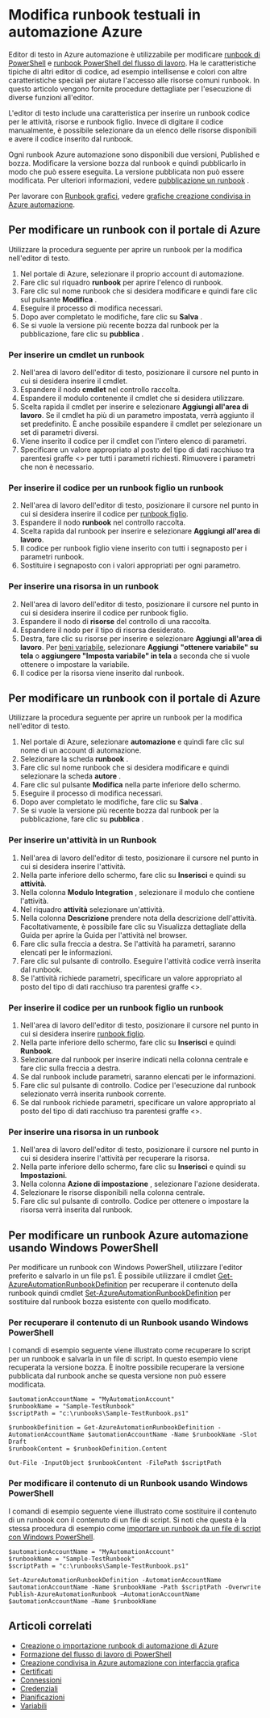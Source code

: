 <properties 
    pageTitle="Modifica runbook testuali in automazione Azure"
    description="Questo articolo offre diverse procedure per l'utilizzo di PowerShell e flusso di lavoro di PowerShell runbook in Azure automazione utilizzando l'editor di testo."
    services="automation"
    documentationCenter=""
    authors="mgoedtel"
    manager="stevenka"
    editor="tysonn" />
<tags 
    ms.service="automation"
    ms.devlang="na"
    ms.topic="article"
    ms.tgt_pltfrm="na"
    ms.workload="infrastructure-services"
    ms.date="02/23/2016"
    ms.author="magoedte;bwren" />

# <a name="editing-textual-runbooks-in-azure-automation"></a>Modifica runbook testuali in automazione Azure

Editor di testo in Azure automazione è utilizzabile per modificare [runbook di PowerShell](automation-runbook-types.md#powershell-runbooks) e [runbook PowerShell del flusso di lavoro](automation-runbook-types.md#powershell-workflow-runbooks). Ha le caratteristiche tipiche di altri editor di codice, ad esempio intellisense e colori con altre caratteristiche speciali per aiutare l'accesso alle risorse comuni runbook.  In questo articolo vengono fornite procedure dettagliate per l'esecuzione di diverse funzioni all'editor.

L'editor di testo include una caratteristica per inserire un runbook codice per le attività, risorse e runbook figlio. Invece di digitare il codice manualmente, è possibile selezionare da un elenco delle risorse disponibili e avere il codice inserito dal runbook.

Ogni runbook Azure automazione sono disponibili due versioni, Published e bozza. Modificare la versione bozza dal runbook e quindi pubblicarlo in modo che può essere eseguita. La versione pubblicata non può essere modificata. Per ulteriori informazioni, vedere [pubblicazione un runbook](automation-creating-importing-runbook.md#publishing-a-runbook) .

Per lavorare con [Runbook grafici](automation-runbook-types.md#graphical-runbooks), vedere [grafiche creazione condivisa in Azure automazione](automation-graphical-authoring-intro.md).

## <a name="to-edit-a-runbook-with-the-azure-portal"></a>Per modificare un runbook con il portale di Azure

Utilizzare la procedura seguente per aprire un runbook per la modifica nell'editor di testo.

1. Nel portale di Azure, selezionare il proprio account di automazione.
2. Fare clic sul riquadro **runbook** per aprire l'elenco di runbook.
3. Fare clic sul nome runbook che si desidera modificare e quindi fare clic sul pulsante **Modifica** .
6. Eseguire il processo di modifica necessari.
7. Dopo aver completato le modifiche, fare clic su **Salva** .
8. Se si vuole la versione più recente bozza dal runbook per la pubblicazione, fare clic su **pubblica** .

### <a name="to-insert-a-cmdlet-into-a-runbook"></a>Per inserire un cmdlet un runbook

2. Nell'area di lavoro dell'editor di testo, posizionare il cursore nel punto in cui si desidera inserire il cmdlet.
3. Espandere il nodo **cmdlet** nel controllo raccolta. 
3. Espandere il modulo contenente il cmdlet che si desidera utilizzare.
4. Scelta rapida il cmdlet per inserire e selezionare **Aggiungi all'area di lavoro**.  Se il cmdlet ha più di un parametro impostata, verrà aggiunto il set predefinito.  È anche possibile espandere il cmdlet per selezionare un set di parametri diversi.
4. Viene inserito il codice per il cmdlet con l'intero elenco di parametri.
5. Specificare un valore appropriato al posto del tipo di dati racchiuso tra parentesi graffe <> per tutti i parametri richiesti.  Rimuovere i parametri che non è necessario.

### <a name="to-insert-code-for-a-child-runbook-into-a-runbook"></a>Per inserire il codice per un runbook figlio un runbook

2. Nell'area di lavoro dell'editor di testo, posizionare il cursore nel punto in cui si desidera inserire il codice per [runbook figlio](automation-child-runbooks.md).
3. Espandere il nodo **runbook** nel controllo raccolta. 
3. Scelta rapida dal runbook per inserire e selezionare **Aggiungi all'area di lavoro**.
4. Il codice per runbook figlio viene inserito con tutti i segnaposto per i parametri runbook.
5. Sostituire i segnaposto con i valori appropriati per ogni parametro.

### <a name="to-insert-an-asset-into-a-runbook"></a>Per inserire una risorsa in un runbook

2. Nell'area di lavoro dell'editor di testo, posizionare il cursore nel punto in cui si desidera inserire il codice per runbook figlio.
3. Espandere il nodo di **risorse** del controllo di una raccolta. 
4. Espandere il nodo per il tipo di risorsa desiderato.
3. Destra, fare clic su risorse per inserire e selezionare **Aggiungi all'area di lavoro**.  Per [beni variabile](automation-variables.md), selezionare **Aggiungi "ottenere variabile" su tela** o **aggiungere "Imposta variabile" in tela** a seconda che si vuole ottenere o impostare la variabile.
4. Il codice per la risorsa viene inserito dal runbook.



## <a name="to-edit-a-runbook-with-the-azure-portal"></a>Per modificare un runbook con il portale di Azure

Utilizzare la procedura seguente per aprire un runbook per la modifica nell'editor di testo.

1. Nel portale di Azure, selezionare **automazione** e quindi fare clic sul nome di un account di automazione.
2. Selezionare la scheda **runbook** .
3. Fare clic sul nome runbook che si desidera modificare e quindi selezionare la scheda **autore** .
5. Fare clic sul pulsante **Modifica** nella parte inferiore dello schermo.
6. Eseguire il processo di modifica necessari.
7. Dopo aver completato le modifiche, fare clic su **Salva** .
8. Se si vuole la versione più recente bozza dal runbook per la pubblicazione, fare clic su **pubblica** .

### <a name="to-insert-an-activity-into-a-runbook"></a>Per inserire un'attività in un Runbook

1. Nell'area di lavoro dell'editor di testo, posizionare il cursore nel punto in cui si desidera inserire l'attività.
1. Nella parte inferiore dello schermo, fare clic su **Inserisci** e quindi su **attività**.
1. Nella colonna **Modulo Integration** , selezionare il modulo che contiene l'attività.
1. Nel riquadro **attività** selezionare un'attività.
1. Nella colonna **Descrizione** prendere nota della descrizione dell'attività. Facoltativamente, è possibile fare clic su Visualizza dettagliate della Guida per aprire la Guida per l'attività nel browser.
1. Fare clic sulla freccia a destra.  Se l'attività ha parametri, saranno elencati per le informazioni.
1. Fare clic sul pulsante di controllo.  Eseguire l'attività codice verrà inserita dal runbook.
1. Se l'attività richiede parametri, specificare un valore appropriato al posto del tipo di dati racchiuso tra parentesi graffe <>.

### <a name="to-insert-code-for-a-child-runbook-into-a-runbook"></a>Per inserire il codice per un runbook figlio un runbook

1. Nell'area di lavoro dell'editor di testo, posizionare il cursore nel punto in cui si desidera inserire [runbook figlio](automation-child-runbooks.md).
2. Nella parte inferiore dello schermo, fare clic su **Inserisci** e quindi **Runbook**.
3. Selezionare dal runbook per inserire indicati nella colonna centrale e fare clic sulla freccia a destra.
4. Se dal runbook include parametri, saranno elencati per le informazioni.
5. Fare clic sul pulsante di controllo.  Codice per l'esecuzione dal runbook selezionato verrà inserita runbook corrente.
7. Se dal runbook richiede parametri, specificare un valore appropriato al posto del tipo di dati racchiuso tra parentesi graffe <>.

### <a name="to-insert-an-asset-into-a-runbook"></a>Per inserire una risorsa in un runbook

1. Nell'area di lavoro dell'editor di testo, posizionare il cursore nel punto in cui si desidera inserire l'attività per recuperare la risorsa.
1. Nella parte inferiore dello schermo, fare clic su **Inserisci** e quindi su **Impostazioni**.
1. Nella colonna **Azione di impostazione** , selezionare l'azione desiderata.
1. Selezionare le risorse disponibili nella colonna centrale.
1. Fare clic sul pulsante di controllo.  Codice per ottenere o impostare la risorsa verrà inserita dal runbook.



## <a name="to-edit-an-azure-automation-runbook-using-windows-powershell"></a>Per modificare un runbook Azure automazione usando Windows PowerShell

Per modificare un runbook con Windows PowerShell, utilizzare l'editor preferito e salvarlo in un file ps1. È possibile utilizzare il cmdlet [Get-AzureAutomationRunbookDefinition](http://aka.ms/runbookauthor/cmdlet/getazurerunbookdefinition) per recuperare il contenuto della runbook quindi cmdlet [Set-AzureAutomationRunbookDefinition](http://aka.ms/runbookauthor/cmdlet/setazurerunbookdefinition) per sostituire dal runbook bozza esistente con quello modificato.

### <a name="to-retrieve-the-contents-of-a-runbook-using-windows-powershell"></a>Per recuperare il contenuto di un Runbook usando Windows PowerShell

I comandi di esempio seguente viene illustrato come recuperare lo script per un runbook e salvarla in un file di script. In questo esempio viene recuperata la versione bozza. È inoltre possibile recuperare la versione pubblicata dal runbook anche se questa versione non può essere modificata.

    $automationAccountName = "MyAutomationAccount"
    $runbookName = "Sample-TestRunbook"
    $scriptPath = "c:\runbooks\Sample-TestRunbook.ps1"
    
    $runbookDefinition = Get-AzureAutomationRunbookDefinition -AutomationAccountName $automationAccountName -Name $runbookName -Slot Draft
    $runbookContent = $runbookDefinition.Content

    Out-File -InputObject $runbookContent -FilePath $scriptPath

### <a name="to-change-the-contents-of-a-runbook-using-windows-powershell"></a>Per modificare il contenuto di un Runbook usando Windows PowerShell

I comandi di esempio seguente viene illustrato come sostituire il contenuto di un runbook con il contenuto di un file di script. Si noti che questa è la stessa procedura di esempio come [importare un runbook da un file di script con Windows PowerShell](../automation-creating-or-importing-a-runbook#ImportRunbookScriptPS).

    $automationAccountName = "MyAutomationAccount"
    $runbookName = "Sample-TestRunbook"
    $scriptPath = "c:\runbooks\Sample-TestRunbook.ps1"

    Set-AzureAutomationRunbookDefinition -AutomationAccountName $automationAccountName -Name $runbookName -Path $scriptPath -Overwrite
    Publish-AzureAutomationRunbook –AutomationAccountName $automationAccountName –Name $runbookName

## <a name="related-articles"></a>Articoli correlati

- [Creazione o importazione runbook di automazione di Azure](automation-creating-importing-runbook.md)
- [Formazione del flusso di lavoro di PowerShell](automation-powershell-workflow.md)
- [Creazione condivisa in Azure automazione con interfaccia grafica](automation-graphical-authoring-intro.md)
- [Certificati](automation-certificates.md)
- [Connessioni](automation-connections.md)
- [Credenziali](automation-credentials.md)
- [Pianificazioni](automation-schedules.md)
- [Variabili](automation-variables.md)